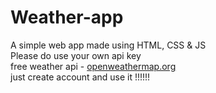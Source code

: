 # Weather-app
A simple web app made using HTML, CSS &amp; JS
<br>
Please do use your own api key
<br>
free weather api - <a href="https://www.openweathermap.org">openweathermap.org</a><br>
just create account and use it !!!!!! 
